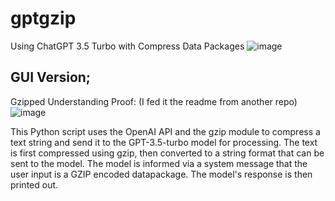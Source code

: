 # gptgzip
Using ChatGPT 3.5 Turbo with Compress Data Packages
![image](https://github.com/graylan0/gptgzip/assets/34530588/da3c4fe1-a59e-4ae0-b8f9-92115797f9c5)


## GUI Version;
Gzipped Understanding Proof: (I fed it the readme from another repo)
![image](https://github.com/graylan0/gptgzip/assets/34530588/eb4f09ff-6ff2-46eb-ad6c-4f9da335d14a)

This Python script uses the OpenAI API and the gzip module to compress a text string and send it to the GPT-3.5-turbo model for processing. The text is first compressed using gzip, then converted to a string format that can be sent to the model. The model is informed via a system message that the user input is a GZIP encoded datapackage. The model's response is then printed out.
